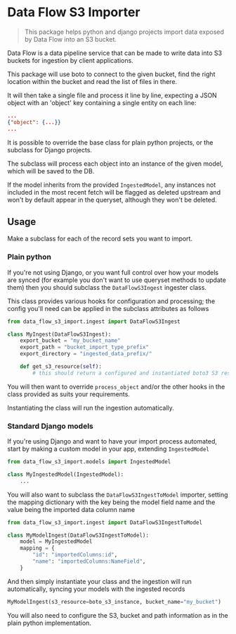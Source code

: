 # Data Flow S3 Importer

> This package helps python and django projects import data exposed by Data Flow into an S3 bucket.

Data Flow is a data pipeline service that can be made to write data into S3 buckets for ingestion by client applications.

This package will use boto to connect to the given bucket, find the right location within the bucket and read the list of files in there.

It will then take a single file and process it line by line, expecting a JSON object with an 'object' key containing a single entity on each line:

```json
...
{"object": {...}}
...
```

It is possible to override the base class for plain python projects, or the subclass for Django projects.

The subclass will process each object into an instance of the given model, which will be saved to the DB.

If the model inherits from the provided `IngestedModel`, any instances not included in the most recent fetch will be flagged as deleted upstream and won't by default appear in the queryset, although they won't be deleted.

## Usage

Make a subclass for each of the record sets you want to import.

### Plain python

If you're not using Django, or you want full control over how your models are synced (for example you don't want to use queryset methods to update them) then you should subclass the `DataFlowS3Ingest` ingester class.

This class provides various hooks for configuration and processing; the config you'll need can be applied in the subclass attributes as follows

```py
from data_flow_s3_import.ingest import DataFlowS3Ingest

class MyIngest(DataFlowS3Ingest):
    export_bucket = "my_bucket_name"
    export_path = "bucket_import_type_prefix"
    export_directory = "ingested_data_prefix/"

    def get_s3_resource(self):
        # this should return a configured and instantiated boto3 S3 resource
```

You will then want to override `process_object` and/or the other hooks in the class provided as suits your requirements.

Instantiating the class will run the ingestion automatically.

### Standard Django models

If you're using Django and want to have your import process automated, start by making a custom model in your app, extending `IngestedModel`

```py
from data_flow_s3_import.models import IngestedModel

class MyIngestedModel(IngestedModel):
    ...
```

You will also want to subclass the `DataFlowS3IngestToModel` importer, setting the mapping dictionary with the key being the model field name and the value being the imported data column name

```py
from data_flow_s3_import.ingest import DataFlowS3IngestToModel

class MyModelIngest(DataFlowS3IngestToModel):
    model = MyIngestedModel
    mapping = {
        "id": "importedColumns:id",
        "name": "importedColumns:NameField",
    }
```

And then simply instantiate your class and the ingestion will run automatically, syncing your models with the ingested records

```py
MyModelIngest(s3_resource=boto_s3_instance, bucket_name="my_bucket")
```

You will also need to configure the S3, bucket and path information as in the plain python implementation.
